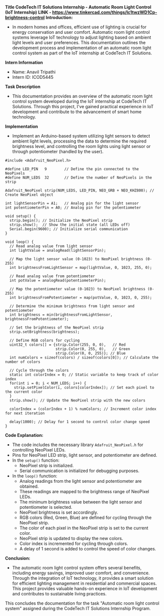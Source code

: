 **Title CodeTech IT Solutions Internship - Automatic Room Light Control (IoT Internship)**
**LINK - https://www.tinkercad.com/things/lc1twzWD1Cp-brightness-control**
**Introduction:**
 -  In modern homes and offices, efficient use of lighting is crucial for energy conservation and user comfort. Automatic room light control systems leverage IoT technology to adjust lighting based on ambient light levels and user preferences. This documentation outlines the development process and implementation of an automatic room light control system as part of the IoT internship at CodeTech IT Solutions.

**Intern Information**
- Name: Anavil Tripathi
- Intern ID: ICOD5445

**Task Description**
 - This documentation provides an overview of the automatic room light control system developed during the IoT internship at CodeTech IT Solutions. Through this project, I've gained practical experience in IoT development and contribute to the advancement of smart home technology.

**Implementation**
 - Implement an Arduino-based system utilizing light sensors to detect ambient light levels, processing the data to determine the required brightness level, and controlling the room lights using light sensor or through potentiometer (handled by the user).
  
```--Code
#include <Adafruit_NeoPixel.h>

#define LED_PIN   9        // Define the pin connected to the NeoPixels
#define NUM_LEDS  32       // Define the number of NeoPixels in the strip

Adafruit_NeoPixel strip(NUM_LEDS, LED_PIN, NEO_GRB + NEO_KHZ800); // Create NeoPixel object

int lightSensorPin = A1;   // Analog pin for the light sensor
int potentiometerPin = A0; // Analog pin for the potentiometer

void setup() {
  strip.begin(); // Initialize the NeoPixel strip
  strip.show();  // Show the initial state (all LEDs off)
  Serial.begin(9600); // Initialize serial communication
}

void loop() {
  // Read analog value from light sensor
  int lightValue = analogRead(lightSensorPin);
  
  // Map the light sensor value (0-1023) to NeoPixel brightness (0-255)
  int brightnessFromLightSensor = map(lightValue, 0, 1023, 255, 0);
  
  // Read analog value from potentiometer
  int potValue = analogRead(potentiometerPin);
  
  // Map the potentiometer value (0-1023) to NeoPixel brightness (0-255)
  int brightnessFromPotentiometer = map(potValue, 0, 1023, 0, 255);
  
  // Determine the minimum brightness from light sensor and potentiometer
  int brightness = min(brightnessFromLightSensor, brightnessFromPotentiometer);
  
  // Set the brightness of the NeoPixel strip
  strip.setBrightness(brightness);
  
  // Define RGB colors for cycling
  uint32_t colors[] = {strip.Color(255, 0, 0),   // Red
                       strip.Color(0, 255, 0),   // Green
                       strip.Color(0, 0, 255)}; // Blue
  int numColors = sizeof(colors) / sizeof(colors[0]); // Calculate the number of colors
  
  // Cycle through the colors
  static int colorIndex = 0; // Static variable to keep track of color index
  for(int i = 0; i < NUM_LEDS; i++) {
    strip.setPixelColor(i, colors[colorIndex]); // Set each pixel to the current color
  }
  strip.show(); // Update the NeoPixel strip with the new colors
  
  colorIndex = (colorIndex + 1) % numColors; // Increment color index for next iteration
  
  delay(1000); // Delay for 1 second to control color change speed
}
```

**Code Explanation:**
- The code includes the necessary library `Adafruit_NeoPixel.h` for controlling NeoPixel LEDs.
- Pins for NeoPixel LED strip, light sensor, and potentiometer are defined.
- In the `setup()` function:
  - NeoPixel strip is initialized.
  - Serial communication is initialized for debugging purposes.
- In the `loop()` function:
  - Analog readings from the light sensor and potentiometer are obtained.
  - These readings are mapped to the brightness range of NeoPixel LEDs.
  - The minimum brightness value between the light sensor and potentiometer is selected.
  - NeoPixel brightness is set accordingly.
  - RGB colors (Red, Green, Blue) are defined for cycling through the NeoPixel strip.
  - The color of each pixel in the NeoPixel strip is set to the current color.
  - NeoPixel strip is updated to display the new colors.
  - Color index is incremented for cycling through colors.
  - A delay of 1 second is added to control the speed of color changes.
  
**Conclusion:**
- The automatic room light control system offers several benefits, including energy savings, improved user comfort, and convenience. Through the integration of IoT technology, it provides a smart solution for efficient lighting management in residential and commercial spaces. This project provides valuable hands-on experience in IoT development and contributes to sustainable living practices.

This concludes the documentation for the task "Automatic room light control system" assigned during the CodeTech IT Solutions Internship Program.
